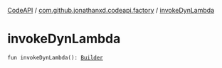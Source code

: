 [CodeAPI](../index.md) / [com.github.jonathanxd.codeapi.factory](index.md) / [invokeDynLambda](.)

# invokeDynLambda

`fun invokeDynLambda(): `[`Builder`](../com.github.jonathanxd.codeapi.base/-invoke-dynamic/-lambda-method-ref/-builder/index.md)
